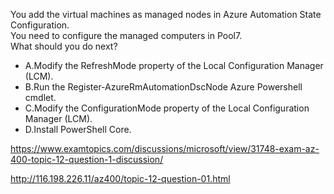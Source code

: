 You add the virtual machines as managed nodes in Azure Automation State Configuration.<br/>You need to configure the managed computers in Pool7.<br/>What should you do next?<br/><ul><li class="multi-choice-item"><span class="multi-choice-letter" data-choice-letter="A">A.</span>Modify the RefreshMode property of the Local Configuration Manager (LCM).</li><li class="multi-choice-item correct-hidden"><span class="multi-choice-letter" data-choice-letter="B">B.</span>Run the Register-AzureRmAutomationDscNode Azure Powershell cmdlet.</li><li class="multi-choice-item"><span class="multi-choice-letter" data-choice-letter="C">C.</span>Modify the ConfigurationMode property of the Local Configuration Manager (LCM).</li><li class="multi-choice-item"><span class="multi-choice-letter" data-choice-letter="D">D.</span>Install PowerShell Core.</li></ul><p><a href="https://www.examtopics.com/discussions/microsoft/view/31748-exam-az-400-topic-12-question-1-discussion/">https://www.examtopics.com/discussions/microsoft/view/31748-exam-az-400-topic-12-question-1-discussion/</a></p><p><a href="http://116.198.226.11/az400/topic-12-question-01.html">http://116.198.226.11/az400/topic-12-question-01.html</a></p><script src="https://giscus.app/client.js"                    data-repo="azsamples/az204"                    data-repo-id="R_kgDOMRXzDQ"                    data-category="General"                    data-category-id="DIC_kwDOMRXzDc4Cgi27"                    data-mapping="pathname"                    data-strict="1"                    data-reactions-enabled="0"                    data-emit-metadata="0"                    data-input-position="bottom"                    data-theme="preferred_color_scheme"                    data-lang="en"                    crossorigin="anonymous"                    async>                    </script>